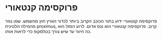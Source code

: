 # פרוקסימה קנטאורי

פרוקסימה קנטאורי ידוע בתור הכוכב הקרוב ביותר לכדור הארץ חוץ מהשמש. שמו נגזר
מהמילה הלטינית proximus, קרוב. פרוקסימה קנטאורי הוא ננס אדום. לרוע המזל הוא כה
חיוור עד שיש צורך בטלסקופ כדי לראות אותו.

